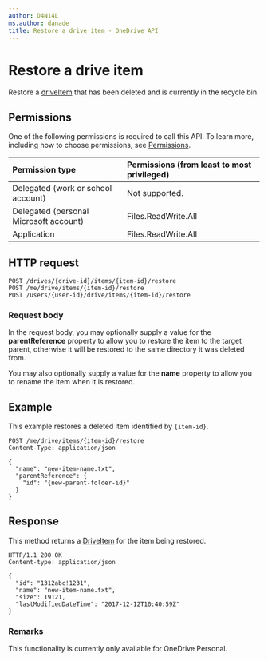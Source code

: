 ```yaml
---
author: D4N14L
ms.author: danade
title: Restore a drive item - OneDrive API
---
```

# Restore a drive item

Restore a [driveItem](../resources/driveitem.md) that has been deleted and is currently in the recycle bin.

## Permissions

One of the following permissions is required to call this API. To learn more, including how to choose permissions, see [Permissions](../concepts/permissions_reference.md).

|Permission type      | Permissions (from least to most privileged)              |
|:--------------------|:---------------------------------------------------------|
|Delegated (work or school account) | Not supported.    |
|Delegated (personal Microsoft account) | Files.ReadWrite.All    |
|Application | Files.ReadWrite.All |

## HTTP request

<!-- { "blockType": "ignored" } -->

```http
POST /drives/{drive-id}/items/{item-id}/restore
POST /me/drive/items/{item-id}/restore
POST /users/{user-id}/drive/items/{item-id}/restore
```

### Request body

In the request body, you may optionally supply a value for the **parentReference** property to allow you to restore the item to the target parent, otherwise it will be restored to the same directory it was deleted from.

You may also optionally supply a value for the **name** property to allow you to rename the item when it is restored.

## Example

This example restores a deleted item identified by `{item-id}`.

<!-- { "blockType": "request", "name": "restore-item", "scopes": "files.readwrite", "target": "action" } -->

```http
POST /me/drive/items/{item-id}/restore
Content-Type: application/json

{
  "name": "new-item-name.txt",
  "parentReference": {
    "id": "{new-parent-folder-id}"
  }
}
```

## Response

This method returns a [DriveItem](../resources/driveitem.md) for the item being restored.

<!-- { "blockType": "response", "@odata.type": "microsoft.graph.driveItem", "truncated": true } -->

```http
HTTP/1.1 200 OK
Content-type: application/json

{
  "id": "1312abc!1231",
  "name": "new-item-name.txt",
  "size": 19121,
  "lastModifiedDateTime": "2017-12-12T10:40:59Z"
}
```

### Remarks

This functionality is currently only available for OneDrive Personal.

<!-- {
  "type": "#page.annotation",
  "description": "Follow an item.",
  "keywords": "follow item",
  "section": "documentation",
  "tocPath": "Items/Follow"
} -->
